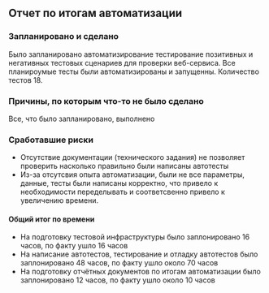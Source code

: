 ## Отчет по итогам автоматизации

### Запланировано и сделано
Было запланировано автоматизирование тестирование позитивных и негативных тестовых сценариев для проверки веб-сервиса. Все планироумые тесты были автоматизированы и запущенны. Количество тестов 18.

### Причины, по которым что-то не было сделано
Все, что было запланировано, выполнено

### Сработавшие риски
* Отсутствие документации (технического задания) не позволяет проверить насколько правильно были написаны автотесты
* Из-за отсутсвия опыта автоматизации, были не все параметры, данные, тесты были написаны корректно, что привело к необходимости переделывать и соответсвенно привело к увеличению времени.

#### Общий итог по времени
* На подготовку тестовой инфраструктуры было заплонировано 16 часов, по факту ушло 16 часов
* На написание автотестов, тестирование и отладку автотестов было заплонировано 48 часов, по факту ушло около 70 часов
* На подготовку отчётных документов по итогам автоматизации было заплонировано 12 часов, по факту ушло около 10 часов
